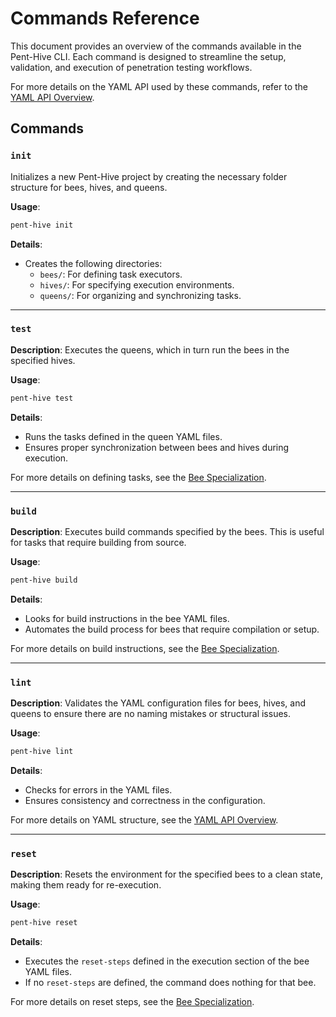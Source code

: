 # Commands Reference

This document provides an overview of the commands available in the Pent-Hive CLI. Each command is designed to streamline the setup, validation, and execution of penetration testing workflows.

For more details on the YAML API used by these commands, refer to the [YAML API Overview](overview.md).

## Commands

### `init`
Initializes a new Pent-Hive project by creating the necessary folder structure for bees, hives, and queens.

**Usage**:
```bash
pent-hive init
```

**Details**:
- Creates the following directories:
  - `bees/`: For defining task executors.
  - `hives/`: For specifying execution environments.
  - `queens/`: For organizing and synchronizing tasks.

 ---

### `test`
**Description**: Executes the queens, which in turn run the bees in the specified hives.

**Usage**:
```bash
pent-hive test
```

**Details**:
- Runs the tasks defined in the queen YAML files.
- Ensures proper synchronization between bees and hives during execution.

For more details on defining tasks, see the [Bee Specialization](api/bee_specialization.md).

---

### `build`
**Description**: Executes build commands specified by the bees. This is useful for tasks that require building from source.

**Usage**:
```bash
pent-hive build
```

**Details**:
- Looks for build instructions in the bee YAML files.
- Automates the build process for bees that require compilation or setup.

For more details on build instructions, see the [Bee Specialization](api/bee_specialization.md).

---

### `lint`
**Description**: Validates the YAML configuration files for bees, hives, and queens to ensure there are no naming mistakes or structural issues.

**Usage**:
```bash
pent-hive lint
```

**Details**:
- Checks for errors in the YAML files.
- Ensures consistency and correctness in the configuration.

For more details on YAML structure, see the [YAML API Overview](overview.md).

---

### `reset`
**Description**: Resets the environment for the specified bees to a clean state, making them ready for re-execution.

**Usage**:
```bash
pent-hive reset
```

**Details**:
- Executes the `reset-steps` defined in the execution section of the bee YAML files.
- If no `reset-steps` are defined, the command does nothing for that bee.

For more details on reset steps, see the [Bee Specialization](api/bee_specialization.md).